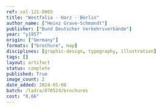 ```yaml
---
ref: sol-121-0065
title: "Westfalia - Harz - Berlin"
author_name: ["Heinz Grave-Schmandt"]
publisher: ["Bund Deutscher Verkehrsverbände"]
year: "y1957"
origin: ["Germany"]
formats: ["brochure", map]
disciplines: [graphic-design, typography, illustration]
tags: []
layout: artifact
status: complete
published: True
image_count: 2
date_added: 2024-05-08
batch: /ladra/070524/brochures
cost: "0,66"
---
```

